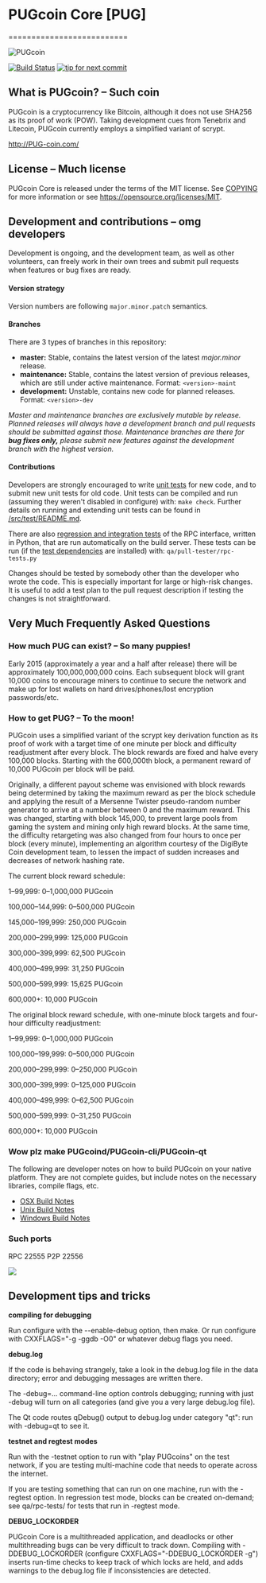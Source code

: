 # PUGcoin Core [PUG]
==========================

![PUGcoin](https://i.ibb.co/rtp01CX/pug.jpg)

[![Build Status](https://travis-ci.org/PUGcoin/PUGcoin.svg?branch=1.14-dev)](https://travis-ci.org/PUGcoin/PUGcoin) [![tip for next commit](https://tip4commit.com/projects/702.svg)](https://tip4commit.com/github/PUGcoin/PUGcoin)

## What is PUGcoin? – Such coin
PUGcoin is a cryptocurrency like Bitcoin, although it does not use SHA256 as its proof of work (POW). Taking development cues from Tenebrix and Litecoin, PUGcoin currently employs a simplified variant of scrypt.

http://PUG-coin.com/

## License – Much license
PUGcoin Core is released under the terms of the MIT license. See [COPYING](COPYING) for more
information or see https://opensource.org/licenses/MIT.

## Development and contributions – omg developers
Development is ongoing, and the development team, as well as other volunteers, can freely work in their own trees and submit pull requests when features or bug fixes are ready.

#### Version strategy
Version numbers are following ```major.minor.patch``` semantics.

#### Branches
There are 3 types of branches in this repository:

- **master:** Stable, contains the latest version of the latest *major.minor* release.
- **maintenance:** Stable, contains the latest version of previous releases, which are still under active maintenance. Format: ```<version>-maint```
- **development:** Unstable, contains new code for planned releases. Format: ```<version>-dev```

*Master and maintenance branches are exclusively mutable by release. Planned releases will always have a development branch and pull requests should be submitted against those. Maintenance branches are there for* ***bug fixes only,*** *please submit new features against the development branch with the highest version.*

#### Contributions

Developers are strongly encouraged to write [unit tests](src/test/README.md) for new code, and to
submit new unit tests for old code. Unit tests can be compiled and run
(assuming they weren't disabled in configure) with: `make check`. Further details on running
and extending unit tests can be found in [/src/test/README.md](/src/test/README.md).

There are also [regression and integration tests](/qa) of the RPC interface, written
in Python, that are run automatically on the build server.
These tests can be run (if the [test dependencies](/qa) are installed) with: `qa/pull-tester/rpc-tests.py`

Changes should be tested by somebody other than the developer who wrote the
code. This is especially important for large or high-risk changes. It is useful
to add a test plan to the pull request description if testing the changes is
not straightforward.

## Very Much Frequently Asked Questions

### How much PUG can exist? – So many puppies!
Early 2015 (approximately a year and a half after release) there will be approximately 100,000,000,000 coins.
Each subsequent block will grant 10,000 coins to encourage miners to continue to secure the network and make up for lost wallets on hard drives/phones/lost encryption passwords/etc.

### How to get PUG? – To the moon!
PUGcoin uses a simplified variant of the scrypt key derivation function as its proof of work with a target time of one minute per block and difficulty readjustment after every block. The block rewards are fixed and halve every 100,000 blocks. Starting with the 600,000th block, a permanent reward of 10,000 PUGcoin per block will be paid. 

Originally, a different payout scheme was envisioned with block rewards being determined by taking the maximum reward as per the block schedule and applying the result of a Mersenne Twister pseudo-random number generator to arrive at a number between 0 and the maximum reward. This was changed, starting with block 145,000, to prevent large pools from gaming the system and mining only high reward blocks. At the same time, the difficulty retargeting was also changed from four hours to once per block (every minute), implementing an algorithm courtesy of the DigiByte Coin development team, to lessen the impact of sudden increases and decreases of network hashing rate.

The current block reward schedule:

1–99,999: 0–1,000,000 PUGcoin

100,000–144,999: 0–500,000 PUGcoin

145,000–199,999: 250,000 PUGcoin

200,000–299,999: 125,000 PUGcoin

300,000–399,999: 62,500 PUGcoin

400,000–499,999: 31,250 PUGcoin

500,000–599,999: 15,625 PUGcoin

600,000+: 10,000 PUGcoin

The original block reward schedule, with one-minute block targets and four-hour difficulty readjustment:

1–99,999: 0–1,000,000 PUGcoin

100,000–199,999: 0–500,000 PUGcoin

200,000–299,999: 0–250,000 PUGcoin

300,000–399,999: 0–125,000 PUGcoin

400,000–499,999: 0–62,500 PUGcoin

500,000–599,999: 0–31,250 PUGcoin

600,000+: 10,000 PUGcoin

### Wow plz make PUGcoind/PUGcoin-cli/PUGcoin-qt

  The following are developer notes on how to build PUGcoin on your native platform. They are not complete guides, but include notes on the necessary libraries, compile flags, etc.

  - [OSX Build Notes](doc/build-osx.md)
  - [Unix Build Notes](doc/build-unix.md)
  - [Windows Build Notes](doc/build-msw.md)

### Such ports
RPC 22555
P2P 22556

![](http://PUGsay.com/wow//////such/coin)

## Development tips and tricks

**compiling for debugging**

Run configure with the --enable-debug option, then make. Or run configure with
CXXFLAGS="-g -ggdb -O0" or whatever debug flags you need.

**debug.log**

If the code is behaving strangely, take a look in the debug.log file in the data directory;
error and debugging messages are written there.

The -debug=... command-line option controls debugging; running with just -debug will turn
on all categories (and give you a very large debug.log file).

The Qt code routes qDebug() output to debug.log under category "qt": run with -debug=qt
to see it.

**testnet and regtest modes**

Run with the -testnet option to run with "play PUGcoins" on the test network, if you
are testing multi-machine code that needs to operate across the internet.

If you are testing something that can run on one machine, run with the -regtest option.
In regression test mode, blocks can be created on-demand; see qa/rpc-tests/ for tests
that run in -regtest mode.

**DEBUG_LOCKORDER**

PUGcoin Core is a multithreaded application, and deadlocks or other multithreading bugs
can be very difficult to track down. Compiling with -DDEBUG_LOCKORDER (configure
CXXFLAGS="-DDEBUG_LOCKORDER -g") inserts run-time checks to keep track of which locks
are held, and adds warnings to the debug.log file if inconsistencies are detected.
